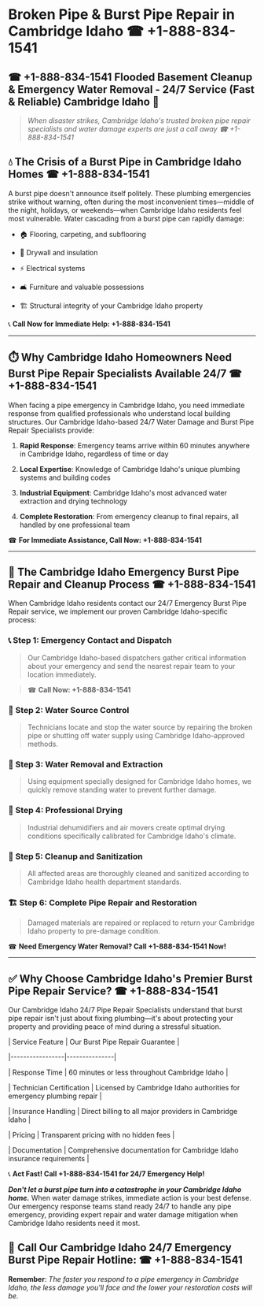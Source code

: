 # Broken Pipe & Burst Pipe Repair in Cambridge Idaho ☎ +1-888-834-1541  
## ☎ +1-888-834-1541 Flooded Basement Cleanup & Emergency Water Removal - 24/7 Service (Fast & Reliable) Cambridge Idaho 🚨  

> *When disaster strikes, Cambridge Idaho's trusted broken pipe repair specialists and water damage experts are just a call away ☎ +1-888-834-1541*  

## 💧 The Crisis of a Burst Pipe in Cambridge Idaho Homes ☎ +1-888-834-1541  

A burst pipe doesn't announce itself politely. These plumbing emergencies strike without warning, often during the most inconvenient times—middle of the night, holidays, or weekends—when Cambridge Idaho residents feel most vulnerable. Water cascading from a burst pipe can rapidly damage:  

* 🏠 Flooring, carpeting, and subflooring  
* 🧱 Drywall and insulation  
* ⚡ Electrical systems  
* 🛋️ Furniture and valuable possessions  
* 🏗️ Structural integrity of your Cambridge Idaho property  

📞 **Call Now for Immediate Help: +1-888-834-1541**  

---  

## ⏱️ Why Cambridge Idaho Homeowners Need Burst Pipe Repair Specialists Available 24/7 ☎ +1-888-834-1541  

When facing a pipe emergency in Cambridge Idaho, you need immediate response from qualified professionals who understand local building structures. Our Cambridge Idaho-based 24/7 Water Damage and Burst Pipe Repair Specialists provide:  

1. **Rapid Response**: Emergency teams arrive within 60 minutes anywhere in Cambridge Idaho, regardless of time or day  
2. **Local Expertise**: Knowledge of Cambridge Idaho's unique plumbing systems and building codes  
3. **Industrial Equipment**: Cambridge Idaho's most advanced water extraction and drying technology  
4. **Complete Restoration**: From emergency cleanup to final repairs, all handled by one professional team  

☎ **For Immediate Assistance, Call Now: +1-888-834-1541**  

---  

## 🔧 The Cambridge Idaho Emergency Burst Pipe Repair and Cleanup Process ☎ +1-888-834-1541  

When Cambridge Idaho residents contact our 24/7 Emergency Burst Pipe Repair service, we implement our proven Cambridge Idaho-specific process:  

### 📞 Step 1: Emergency Contact and Dispatch  
> Our Cambridge Idaho-based dispatchers gather critical information about your emergency and send the nearest repair team to your location immediately.  
> ☎ **Call Now: +1-888-834-1541**  

### 🚿 Step 2: Water Source Control  
> Technicians locate and stop the water source by repairing the broken pipe or shutting off water supply using Cambridge Idaho-approved methods.  

### 🌊 Step 3: Water Removal and Extraction  
> Using equipment specially designed for Cambridge Idaho homes, we quickly remove standing water to prevent further damage.  

### 💨 Step 4: Professional Drying  
> Industrial dehumidifiers and air movers create optimal drying conditions specifically calibrated for Cambridge Idaho's climate.  

### 🧼 Step 5: Cleanup and Sanitization  
> All affected areas are thoroughly cleaned and sanitized according to Cambridge Idaho health department standards.  

### 🏗️ Step 6: Complete Pipe Repair and Restoration  
> Damaged materials are repaired or replaced to return your Cambridge Idaho property to pre-damage condition.  

☎ **Need Emergency Water Removal? Call +1-888-834-1541 Now!**  

---  

## ✅ Why Choose Cambridge Idaho's Premier Burst Pipe Repair Service? ☎ +1-888-834-1541  

Our Cambridge Idaho 24/7 Pipe Repair Specialists understand that burst pipe repair isn't just about fixing plumbing—it's about protecting your property and providing peace of mind during a stressful situation.  

| Service Feature | Our Burst Pipe Repair Guarantee |  
|-----------------|---------------|  
| Response Time | 60 minutes or less throughout Cambridge Idaho |  
| Technician Certification | Licensed by Cambridge Idaho authorities for emergency plumbing repair |  
| Insurance Handling | Direct billing to all major providers in Cambridge Idaho |  
| Pricing | Transparent pricing with no hidden fees |  
| Documentation | Comprehensive documentation for Cambridge Idaho insurance requirements |  

📞 **Act Fast! Call +1-888-834-1541 for 24/7 Emergency Help!**  

***Don't let a burst pipe turn into a catastrophe in your Cambridge Idaho home.*** When water damage strikes, immediate action is your best defense. Our emergency response teams stand ready 24/7 to handle any pipe emergency, providing expert repair and water damage mitigation when Cambridge Idaho residents need it most.  

## 📱 Call Our Cambridge Idaho 24/7 Emergency Burst Pipe Repair Hotline: ☎ +1-888-834-1541  

**Remember**: *The faster you respond to a pipe emergency in Cambridge Idaho, the less damage you'll face and the lower your restoration costs will be.*